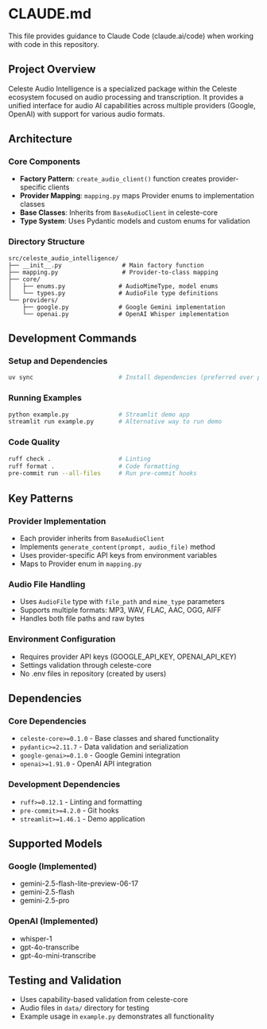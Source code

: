 # CLAUDE.md

This file provides guidance to Claude Code (claude.ai/code) when working with code in this repository.

## Project Overview

Celeste Audio Intelligence is a specialized package within the Celeste ecosystem focused on audio processing and transcription. It provides a unified interface for audio AI capabilities across multiple providers (Google, OpenAI) with support for various audio formats.

## Architecture

### Core Components
- **Factory Pattern**: `create_audio_client()` function creates provider-specific clients
- **Provider Mapping**: `mapping.py` maps Provider enums to implementation classes
- **Base Classes**: Inherits from `BaseAudioClient` in celeste-core
- **Type System**: Uses Pydantic models and custom enums for validation

### Directory Structure
```
src/celeste_audio_intelligence/
├── __init__.py                 # Main factory function
├── mapping.py                  # Provider-to-class mapping
├── core/
│   ├── enums.py               # AudioMimeType, model enums
│   └── types.py               # AudioFile type definitions
└── providers/
    ├── google.py              # Google Gemini implementation
    └── openai.py              # OpenAI Whisper implementation
```

## Development Commands

### Setup and Dependencies
```bash
uv sync                        # Install dependencies (preferred over pip)
```

### Running Examples
```bash
python example.py              # Streamlit demo app
streamlit run example.py       # Alternative way to run demo
```

### Code Quality
```bash
ruff check .                   # Linting
ruff format .                  # Code formatting
pre-commit run --all-files     # Run pre-commit hooks
```

## Key Patterns

### Provider Implementation
- Each provider inherits from `BaseAudioClient`
- Implements `generate_content(prompt, audio_file)` method
- Uses provider-specific API keys from environment variables
- Maps to Provider enum in `mapping.py`

### Audio File Handling
- Uses `AudioFile` type with `file_path` and `mime_type` parameters
- Supports multiple formats: MP3, WAV, FLAC, AAC, OGG, AIFF
- Handles both file paths and raw bytes

### Environment Configuration
- Requires provider API keys (GOOGLE_API_KEY, OPENAI_API_KEY)
- Settings validation through celeste-core
- No .env files in repository (created by users)

## Dependencies

### Core Dependencies
- `celeste-core>=0.1.0` - Base classes and shared functionality
- `pydantic>=2.11.7` - Data validation and serialization
- `google-genai>=0.1.0` - Google Gemini integration
- `openai>=1.91.0` - OpenAI API integration

### Development Dependencies
- `ruff>=0.12.1` - Linting and formatting
- `pre-commit>=4.2.0` - Git hooks
- `streamlit>=1.46.1` - Demo application

## Supported Models

### Google (Implemented)
- gemini-2.5-flash-lite-preview-06-17
- gemini-2.5-flash
- gemini-2.5-pro

### OpenAI (Implemented)
- whisper-1
- gpt-4o-transcribe
- gpt-4o-mini-transcribe

## Testing and Validation
- Uses capability-based validation from celeste-core
- Audio files in `data/` directory for testing
- Example usage in `example.py` demonstrates all functionality